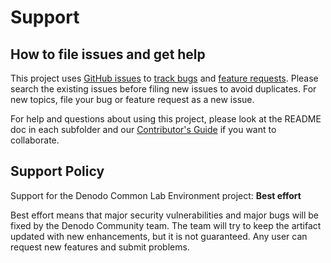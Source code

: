 # Support

## How to file issues and get help  

This project uses [GitHub issues][gh-issue] to [track bugs][gh-bug] and [feature requests][gh-feature]. Please search the existing issues before filing new issues to avoid duplicates. For new topics, file your bug or feature request as a new issue.

For help and questions about using this project, please look at the README doc in each subfolder and our [Contributor's Guide][contributor] if you want to collaborate.

## Support Policy  

Support for the Denodo Common Lab Environment project: **Best effort**

Best effort means that major security vulnerabilities and major bugs will be fixed by the Denodo Community team. The team will try to keep the artifact updated with new enhancements, but it is not guaranteed. Any user can request new features and submit problems.

[gh-issue]: https://github.com/denodo/denodocommunity-lab-environment/issues/new/choose
[gh-bug]: https://github.com/denodo/denodocommunity-lab-environment/issues/new?assignees=&labels=bug&template=bug_report.md&title=
[gh-feature]: https://github.com/denodo/denodocommunity-lab-environment/issues/new?assignees=&labels=enhancement&template=Feature_Request.md&title=
[contributor]: https://community.denodo.com/sharing
